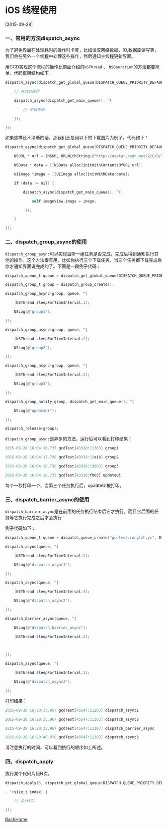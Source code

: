 # iOS 线程使用

[2015-09-28]

### 一、常用的方法dispatch_async

为了避免界面在处理耗时的操作时卡死，比如读取网络数据，IO,数据库读写等，我们会在另外一个线程中处理这些操作，然后通知主线程更新界面。

用GCD实现这个流程的操作比前面介绍的`NSThread` 、 `NSOperation`的方法都要简单。代码框架结构如下：

```objective-c
dispatch_async(dispatch_get_global_queue(DISPATCH_QUEUE_PRIORITY_DEFAULT, 0), ^{ 

    // 耗时的操作 

    dispatch_async(dispatch_get_main_queue(), ^{ 

        // 更新界面 

    }); 

}); 
```

如果这样还不清晰的话，那我们还是用以下的下载图片为例子，代码如下：

```objective-c
dispatch_async(dispatch_get_global_queue(DISPATCH_QUEUE_PRIORITY_DEFAULT, 0), ^{ 

    NSURL * url = [NSURL URLWithString:@"http://avatar.csdn.net/2/C/D/1_totogo2010.jpg"]; 

    NSData * data = [[NSData alloc]initWithContentsOfURL:url]; 

    UIImage *image = [[UIImage alloc]initWithData:data]; 

    if (data != nil) { 

        dispatch_async(dispatch_get_main_queue(), ^{ 

            self.imageView.image = image; 

         }); 

    } 

});
```

### 二、dispatch_group_async的使用

`dispatch_group_async`可以实现监听一组任务是否完成，完成后得到通知执行其他的操作。这个方法很有用，比如你执行三个下载任务，当三个任务都下载完成后你才通知界面说完成的了。下面是一段例子代码：

```objective-c
dispatch_queue_t queue = dispatch_get_global_queue(DISPATCH_QUEUE_PRIORITY_DEFAULT, 0); 

dispatch_group_t group = dispatch_group_create(); 

dispatch_group_async(group, queue, ^{ 

    [NSThread sleepForTimeInterval:1]; 

    NSLog(@"group1"); 

}); 

dispatch_group_async(group, queue, ^{ 

    [NSThread sleepForTimeInterval:2]; 

    NSLog(@"group2"); 

}); 

dispatch_group_async(group, queue, ^{ 

    [NSThread sleepForTimeInterval:3]; 

    NSLog(@"group3"); 

}); 

dispatch_group_notify(group, dispatch_get_main_queue(), ^{ 

    NSLog(@"updateUi"); 

}); 

dispatch_release(group); 
```

`dispatch_group_async`是异步的方法，运行后可以看到打印结果：

```objective-c
2015-09-28 16:04:16.737 gcdTest[43328:11303] group1

2015-09-28 16:04:17.738 gcdTest[43328:12a1b] group2

2015-09-28 16:04:18.738 gcdTest[43328:13003] group3

2015-09-28 16:04:18.739 gcdTest[43328:f803] updateUi
```

每个一秒打印一个，当第三个任务执行后，upadteUi被打印。

### 三、dispatch_barrier_async的使用

`dispatch_barrier_async`是在前面的任务执行结束后它才执行，而且它后面的任务等它执行完成之后才会执行

例子代码如下：

```objective-c
dispatch_queue_t queue = dispatch_queue_create("gcdtest.rongfzh.yc", DISPATCH_QUEUE_CONCURRENT); 

dispatch_async(queue, ^{ 

    [NSThread sleepForTimeInterval:2]; 

    NSLog(@"dispatch_async1"); 

}); 

dispatch_async(queue, ^{ 

    [NSThread sleepForTimeInterval:4]; 

    NSLog(@"dispatch_async2"); 

}); 

dispatch_barrier_async(queue, ^{ 

    NSLog(@"dispatch_barrier_async"); 

    [NSThread sleepForTimeInterval:4]; 

 

}); 

dispatch_async(queue, ^{ 

    [NSThread sleepForTimeInterval:1]; 

    NSLog(@"dispatch_async3"); 

});
```

打印结果：

```objective-c
2015-09-28 16:20:33.967 gcdTest[45547:11203] dispatch_async1

2015-09-28 16:20:35.967 gcdTest[45547:11303] dispatch_async2

2015-09-28 16:20:35.967 gcdTest[45547:11303] dispatch_barrier_async

2015-09-28 16:20:40.970 gcdTest[45547:11303] dispatch_async3
```

请注意执行的时间，可以看到执行的顺序如上所述。

### 四、dispatch_apply

执行某个代码片段N次。

```objective-c
dispatch_apply(5, dispatch_get_global_queue(DISPATCH_QUEUE_PRIORITY_DEFAULT, 0)

, ^(size_t index) {

    // 执行5次

});
```





[BackHome](http://robinshare.github.io/)


